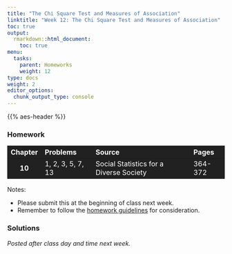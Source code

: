 ```yaml
---
title: "The Chi Square Test and Measures of Association"
linktitle: "Week 12: The Chi Square Test and Measures of Association"
toc: true
output:
  rmarkdown::html_document:
    toc: true
menu:
  tasks:
    parent: Homeworks
    weight: 12
type: docs
weight: 2
editor_options: 
  chunk_output_type: console
---
```


<script src="/rmarkdown-libs/kePrint/kePrint.js"></script>
<link href="/rmarkdown-libs/lightable/lightable.css" rel="stylesheet" />
<script src="/rmarkdown-libs/kePrint/kePrint.js"></script>
<link href="/rmarkdown-libs/lightable/lightable.css" rel="stylesheet" />
<script src="/rmarkdown-libs/kePrint/kePrint.js"></script>

<link href="/rmarkdown-libs/lightable/lightable.css" rel="stylesheet" />

{{% aes-header %}}

### Homework

<center>
<table>
<thead>
<tr>
<th style="text-align:center;color: #ffffff !important;background-color: #212121 !important;vertical-align: middle !important;">
Chapter
</th>
<th style="text-align:left;color: #ffffff !important;background-color: #212121 !important;vertical-align: middle !important;">
Problems
</th>
<th style="text-align:left;color: #ffffff !important;background-color: #212121 !important;vertical-align: middle !important;">
Source
</th>
<th style="text-align:left;color: #ffffff !important;background-color: #212121 !important;vertical-align: middle !important;">
Pages
</th>
</tr>
</thead>
<tbody>
<tr>
<td style="text-align:center;font-weight: bold;color: #ffffff !important;background-color: #212121 !important;vertical-align: middle !important;">
10
</td>
<td style="text-align:left;color: #ffffff !important;background-color: #212121 !important;vertical-align: middle !important;">
1, 2, 3, 5, 7, 13
</td>
<td style="text-align:left;color: #ffffff !important;background-color: #212121 !important;vertical-align: middle !important;">
Social Statistics for a Diverse Society
</td>
<td style="text-align:left;color: #ffffff !important;background-color: #212121 !important;vertical-align: middle !important;">
364-372
</td>
</tr>
</tbody>
</table>
</center>

Notes:

-   Please submit this at the beginning of class next week.
-   Remember to follow the [homework guidelines](/tasks/#homeworks) for consideration.

<!--
to the Submission Portal on [ecampus](https://ecampus.wvu.edu/){target="_blank"} by 11:59 PM next Wednesday.<br>
-->

### Solutions

*Posted after class day and time next week.*

<!--
*Note: To stay consistent with the general literature, the* `\(\chi^2\)` *value obtained will be referenced by the variable* `\(\chi^2_{obt}\)`.
<details><summary>1</summary>
<p>

a. We have 
`\begin{align}
df &= (3-1)\cdot(2-1)\\
   &= 2
\end{align}`
yielding <span class="boxed">2 degrees of freedom</span>.

b. We have `\(\chi^2 = 3.311\)`. With `\(\chi^2_{obt} =  0.191 > \alpha = 0.01\)`, <span class="boxed">we fail to reject `\(H_0\)` and conclude that sex and opinion of whether or not people can be trusted are likely independent</span>. Specifically, similar percentages of men ($34.94$%) and women ($29.7$%) felt that people can be trusted.

c. If `\(\alpha = 0.05\)`, `\(\chi^2_{obt} =  0.191\)` would still be greater and thus <span class="boxed">we would still reject `\(H_0\)`</span>.

d. We have `\(\lambda = 0.000\)` implying that there <span class="boxed">is no proportional reduction of error using sex to predict whether or not people can be trusted</span>.

</p>
</details>

<details><summary>2</summary>
<p>
a. There does not appear to be a relationship between gender and views on restoring the voting rights of felons in prison. `\(30\)`% of respondents supported restoring the voting rights of felons in prison, with only a slightly greater percentage of men ($31$%) reporting such compared to women ($28$%). 
<div align="center">
<div style="width: 50%; margin:0 left;text-align: left;">
<table class="table" style="width: auto !important; margin-left: auto; margin-right: auto;">
 <thead>
  <tr>
   <th style="text-align:left;"> Restoring Voting Rights </th>
   <th style="text-align:center;"> Men </th>
   <th style="text-align:center;"> Women </th>
   <th style="text-align:center;"> Total </th>
  </tr>
 </thead>
<tbody>
  <tr>
   <td style="text-align:left;"> Support </td>
   <td style="text-align:center;"> 31% </td>
   <td style="text-align:center;"> 28% </td>
   <td style="text-align:center;"> 30% </td>
  </tr>
  <tr>
   <td style="text-align:left;"> Oppose </td>
   <td style="text-align:center;"> 69% </td>
   <td style="text-align:center;"> 71% </td>
   <td style="text-align:center;"> 70% </td>
  </tr>
  <tr>
   <td style="text-align:left;"> Total </td>
   <td style="text-align:center;"> 100% </td>
   <td style="text-align:center;"> 99% </td>
   <td style="text-align:center;"> 100% </td>
  </tr>
</tbody>
</table>
</div>
</div>

b. We <span class="boxed">fail to reject `\(H_0\)` of no relationship and conclude that there is not a relationship between gender and views on restoring the voting rights of felons in prison at the `\(0.05\)` `\(\alpha\)` level</span>. 
</p>
</details>

<details><summary>3</summary>
<p>
a. <span class="boxed">A higher percentage of White respondents ($38.14$%), compared to Black respondents ($23$%), reported that people could be trusted</span>.

b. <span class="boxed">For Black respondents, a slightly higher percentage of men ($15.1$%) compared to women ($12.5$%) reported that people could be trusted</span>.

c. For 
- Whites with `\(\chi^2 = 2.395\)`, <span class="boxed">we fail to reject `\(H_0\)`.</span>
- Blacks with `\(\chi^2 = 0.233\)`, <span class="boxed">we fail to reject `\(H_0\)`</span>.
It is also worth noting that two of the cells have expected counts less than 5 so results should be cautiously interpreted. It would likely be beneficial to repeat the study with a larger sample size.

</p>
</details>

<details><summary>5</summary>
<p>
a. <span class="boxed">We will make 2,973 errors</span> since we predict that all victims fall in the modal category (White) where
`\begin{align}
E_1 &= 6084 – 3111\\
   &= 2973
\end{align}`

b. For 
- White offenders, we could make <span class="boxed">373 errors</span>
- Black offenders, we could make <span class="boxed">493 errors</span>
- Other offenders, we would make <span class="boxed">42 errors</span> given `\(E_2 = 908\)`. 

c.  The proportional reduction in error is then 
`\begin{align}
\dfrac{2973 – 908}{2973} & \approx 0.6946
\end{align}`
This indicates a very strong relationship between the two variables. <span class="boxed">We can reduce the error in predicting victim’s race based upon race of offender by 69.46%</span>.

</p>
</details>

<details><summary>7</summary>
<p>
<div style="padding-left: 30px;">
We have
</div>
<div align="center">
<div style="width: 90%; margin:0 left;text-align: left;">
<table class="table" style="width: auto !important; margin-left: auto; margin-right: auto;">
 <thead>
  <tr>
   <th style="text-align:left;"> Race/Status </th>
   <th style="text-align:center;"> `\(f_0\)` </th>
   <th style="text-align:center;"> `\(f_e\)` </th>
   <th style="text-align:center;"> `\(f_0-f_e\)` </th>
   <th style="text-align:center;"> `\((f_0-f_e)^2\)` </th>
   <th style="text-align:center;"> `\(\dfrac{(f_0-f_e)^2}{f_e}\)` </th>
  </tr>
 </thead>
<tbody>
  <tr>
   <td style="text-align:left;"> White/First-Generation </td>
   <td style="text-align:center;"> 1742 </td>
   <td style="text-align:center;"> 1749.6 </td>
   <td style="text-align:center;"> -7.6 </td>
   <td style="text-align:center;"> 57.76 </td>
   <td style="text-align:center;"> 0.03 </td>
  </tr>
  <tr>
   <td style="text-align:left;"> White/Nonfirst-Generation </td>
   <td style="text-align:center;"> 2392 </td>
   <td style="text-align:center;"> 2384.4 </td>
   <td style="text-align:center;"> 7.6 </td>
   <td style="text-align:center;"> 57.76 </td>
   <td style="text-align:center;"> 0.02 </td>
  </tr>
  <tr>
   <td style="text-align:left;"> Black/First-Generation </td>
   <td style="text-align:center;"> 102 </td>
   <td style="text-align:center;"> 93.5 </td>
   <td style="text-align:center;"> 8.5 </td>
   <td style="text-align:center;"> 72.25 </td>
   <td style="text-align:center;"> 0.77 </td>
  </tr>
  <tr>
   <td style="text-align:left;"> Black/Nonfirst-Generation </td>
   <td style="text-align:center;"> 119 </td>
   <td style="text-align:center;"> 127.5 </td>
   <td style="text-align:center;"> -8.5 </td>
   <td style="text-align:center;"> 72.25 </td>
   <td style="text-align:center;"> 0.57 </td>
  </tr>
  <tr>
   <td style="text-align:left;"> Native American/First-Generation </td>
   <td style="text-align:center;"> 41 </td>
   <td style="text-align:center;"> 36.4 </td>
   <td style="text-align:center;"> 4.6 </td>
   <td style="text-align:center;"> 21.16 </td>
   <td style="text-align:center;"> 0.58 </td>
  </tr>
  <tr>
   <td style="text-align:left;"> Native American/Nonfirst-Generation </td>
   <td style="text-align:center;"> 45 </td>
   <td style="text-align:center;"> 49.6 </td>
   <td style="text-align:center;"> -4.6 </td>
   <td style="text-align:center;"> 21.16 </td>
   <td style="text-align:center;"> 0.43 </td>
  </tr>
  <tr>
   <td style="text-align:left;"> Hispanic/First-Generation </td>
   <td style="text-align:center;"> 19 </td>
   <td style="text-align:center;"> 18.6 </td>
   <td style="text-align:center;"> 0.4 </td>
   <td style="text-align:center;"> 0.16 </td>
   <td style="text-align:center;"> 0.01 </td>
  </tr>
  <tr>
   <td style="text-align:left;"> Hispanic/Nonfirst-Generation </td>
   <td style="text-align:center;"> 25 </td>
   <td style="text-align:center;"> 25.4 </td>
   <td style="text-align:center;"> -0.4 </td>
   <td style="text-align:center;"> 0.16 </td>
   <td style="text-align:center;"> 0.01 </td>
  </tr>
  <tr>
   <td style="text-align:left;"> Asian American/First-Generation </td>
   <td style="text-align:center;"> 6 </td>
   <td style="text-align:center;"> 11.9 </td>
   <td style="text-align:center;"> -5.9 </td>
   <td style="text-align:center;"> 34.81 </td>
   <td style="text-align:center;"> 2.93 </td>
  </tr>
  <tr>
   <td style="text-align:left;"> Asian American/Nonfirst-Generation </td>
   <td style="text-align:center;"> 22 </td>
   <td style="text-align:center;"> 16.1 </td>
   <td style="text-align:center;"> 5.9 </td>
   <td style="text-align:center;"> 34.81 </td>
   <td style="text-align:center;"> 2.16 </td>
  </tr>
  <tr>
   <td style="text-align:left;"> `\(\chi^2 = 7.51\)` </td>
   <td style="text-align:center;">  </td>
   <td style="text-align:center;">  </td>
   <td style="text-align:center;">  </td>
   <td style="text-align:center;">  </td>
   <td style="text-align:center;">  </td>
  </tr>
</tbody>
</table>
</div>
</div>
<div style="padding-left: 30px;">
<span class="boxed">So `\(\chi^2 = 7.51\)` with `\(df = (2-1)\cdot(5-1) = 4\)` implying we would fail to reject `\(H_0\)`</span>. The probability of `\(\chi^2_{obt}\)` is between `\((0.20, 0.10)>\alpha = 0.05\)`.
</div>
</p>
</details>

<details><summary>13</summary>
<p>
<div style="padding-left: 30px;">
For
</div>
- Gender, the model is significant at the `\(0.01 \alpha\)` level, <span class="boxed">indicating a likely significant relationship between the variables</span>. Though males contribute to more violent onset, in proportional terms, females exhibit a higher prevalence rate, in that `\(18.32\)`% of females exhibit violent onset compared with `\(11.71\)`% of males. 

- Age at first offense, the model is significant at the `\(0.01 \alpha\)` level, <span class="boxed">indicating a likely significant relationship between age at first offense and violent onset</span>. Violent onset is more likely among the group 14 years and older ($14.74$%) than those less than 14 years of age at first onset ($9.67$%). 
</p>
</details>
-->
